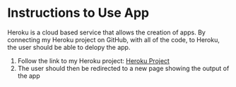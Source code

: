 # Instructions to Use App
Heroku is a cloud based service that allows the creation of apps. By connecting my Heroku project on GitHub, with all of the code, to Heroku, the user should be able to delopy the app.
1. Follow the link to my Heroku project: [Heroku Project](https://hello-heroku-moore.herokuapp.com/)
2. The user should then be redirected to a new page showing the output of the app
